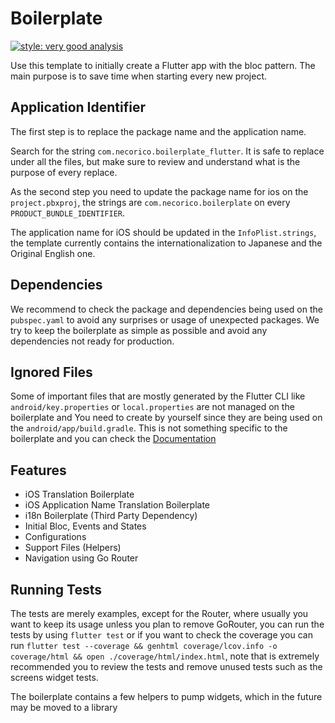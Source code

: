 # Boilerplate

[![style: very good analysis](https://img.shields.io/badge/style-very_good_analysis-B22C89.svg)](https://pub.dev/packages/very_good_analysis)

Use this template to initially create a Flutter app with the bloc pattern. The main purpose is to save time when
starting every new project.

## Application Identifier

The first step is to replace the package name and the application name.

Search for the string `com.necorico.boilerplate_flutter`. It is safe to replace under all the files, but make sure
to review and understand what is the purpose of every replace.

As the second step you need to update the package name for ios on the `project.pbxproj`, the strings are `com.necorico.boilerplate`
on every `PRODUCT_BUNDLE_IDENTIFIER`.

The application name for iOS should be updated in the `InfoPlist.strings`, the template currently contains the internationalization
to Japanese and the Original English one.

## Dependencies

We recommend to check the package and dependencies being used on the `pubspec.yaml` to avoid any surprises or
usage of unexpected packages. We try to keep the boilerplate as simple as possible and avoid any dependencies
not ready for production.

## Ignored Files

Some of important files that are mostly generated by the Flutter CLI like `android/key.properties`
or `local.properties` are not managed on the boilerplate and You need to create by yourself since
they are being used on the `android/app/build.gradle`. This is not something specific to the boilerplate
and you can check the [Documentation](https://developer.android.com/reference/android/security/keystore/KeyProperties)

## Features
- iOS Translation Boilerplate
- iOS Application Name Translation Boilerplate
- i18n Boilerplate (Third Party Dependency)
- Initial Bloc, Events and States
- Configurations
- Support Files (Helpers)
- Navigation using Go Router

## Running Tests

The tests are merely examples, except for the Router, where usually you want to keep its usage unless you plan to remove GoRouter,
 you can run the tests by using `flutter test` or if you want to check the coverage you can run
`flutter test --coverage && genhtml coverage/lcov.info -o coverage/html && open ./coverage/html/index.html`, note that is extremely
recommended you to review the tests and remove unused tests such as the screens widget tests.

The boilerplate contains a few helpers to pump widgets, which in the future may be moved to a library
